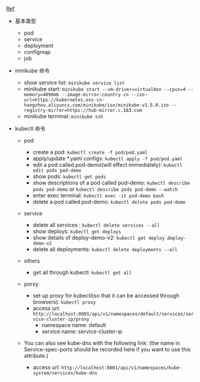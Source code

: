 [Ref](https://kubernetes.io/docs/reference/generated/kubernetes-api/v1.15/#-strong-api-overview-strong-)

- 基本类型

  - pod
  - service
  - deployment
  - configmap
  - job

- minikube 命令

  - show service list: `minikube service list`
  - minikube start: `minikube start --vm-driver=virtualbox --cpus=4 --memory=4096mb --image-mirror-country cn --iso-url=https://kubernetes.oss-cn-hangzhou.aliyuncs.com/minikube/iso/minikube-v1.5.0.iso --registry-mirror=https://hub-mirror.c.163.com`
  - minikube terminal: `minikube ssh`

- kubectl 命令

  - pod

    - create a pod: `kubectl create -f pod/pod.yaml`
    - apply/update \*.yaml configs: `kubectl apply -f pod/pod.yaml`
    - edit a pod called pod-demo(will effect immediately): `kubectl edit pods pod-demo`
    - show pods: `kubectl get pods`
    - show descriptions of a pod called pod-demo: `kubectl describe pods pod-demo` or `kubectl describe pods pod-demo --watch`
    - enter exec terminal: `kubectl exec -it pod-demo bash`
    - delete a pod called pod-demo: `kubectl delete pods pod-demo`

  - service

    - delete all services : `kubectl delete services --all`
    - show deploys: `kubectl get deploys`
    - show details of deploy-demo-v2: `kubectl get deploy deploy-demo-v2`
    - delete all deployments: `kubectl delete deployments --all`

  - others

    - get all through kubectl: `kubectl get all`

  - porxy

    - set up proxy for kubectl(so that it can be accessed through browsers): `kubectl proxy`
    - access url: `http://localhost:8001/api/v1/namespaces/default/services/service-cluster-ip/proxy`
      - namespace name: default
      - service name: service-cluster-ip

  - You can also see kube-dns with the following link:
    (the name in Service-spec-ports should be recorded here if you want to use this attribute.)
    - access url: `http://localhost:8001/api/v1/namespaces/kube-system/services/kube-dns`
